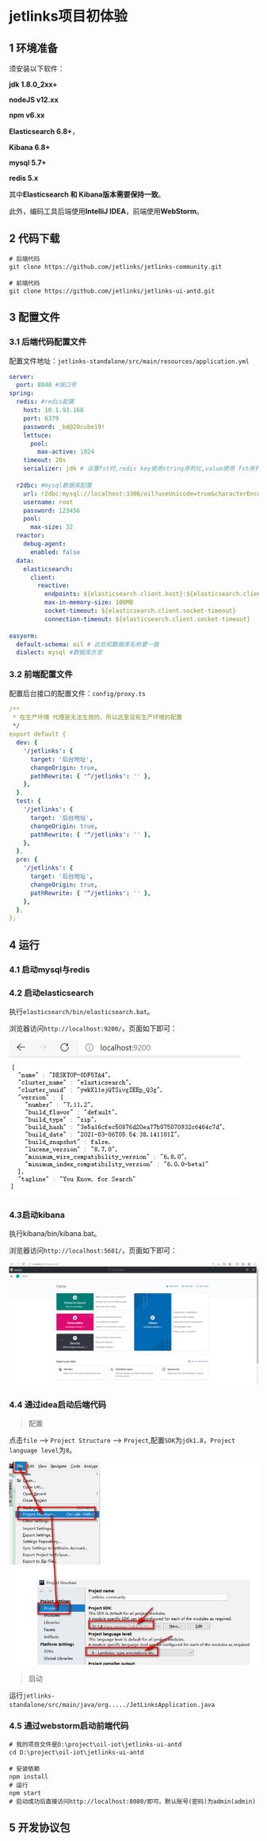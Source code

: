 # jetlinks项目初体验
## 1 环境准备

须安装以下软件：

**jdk 1.8.0_2xx+**

**nodeJS v12.xx**

**npm v6.xx**

**Elasticsearch 6.8+**，

**Kibana 6.8+**

**mysql 5.7+**

**redis 5.x**

其中**Elasticsearch 和 Kibana版本需要保持一致**。

此外，编码工具后端使用**IntelliJ IDEA**，前端使用**WebStorm**。

## 2 代码下载

```shell
# 后端代码
git clone https://github.com/jetlinks/jetlinks-community.git

# 前端代码
git clone https://github.com/jetlinks/jetlinks-ui-antd.git
```

## 3 配置文件

### 3.1 后端代码配置文件

配置文件地址：`jetlinks-standalone/src/main/resources/application.yml`

```yaml
server:
  port: 8848 #端口号
spring:
  redis: #redis配置
    host: 10.1.93.168
    port: 6379
    password: _bd@20cube19!
    lettuce:
      pool:
        max-active: 1024
    timeout: 20s
    serializer: jdk # 设置fst时,redis key使用string序列化,value使用 fst序列化.
    
  r2dbc: #mysql数据库配置
    url: r2dbc:mysql://localhost:3306/oil?useUnicode=true&characterEncoding=utf8&zeroDateTimeBehavior=convertToNull&allowMultiQueries=true
    username: root
    password: 123456
    pool:
      max-size: 32
  reactor:
    debug-agent:
      enabled: false
  data:
    elasticsearch:
      client:
        reactive:
          endpoints: ${elasticsearch.client.host}:${elasticsearch.client.port}
          max-in-memory-size: 100MB
          socket-timeout: ${elasticsearch.client.socket-timeout}
          connection-timeout: ${elasticsearch.client.socket-timeout}

easyorm:
  default-schema: oil # 此处和数据库名称要一致
  dialect: mysql #数据库方言
```

### 3.2 前端配置文件

配置后台接口的配置文件：`config/proxy.ts`

```yaml
/**
 * 在生产环境 代理是无法生效的，所以这里没有生产环境的配置
 */
export default {
  dev: {
    '/jetlinks': {
      target: '后台地址',
      changeOrigin: true,
      pathRewrite: { '^/jetlinks': '' },
    },
  },
  test: {
    '/jetlinks': {
      target: '后台地址',
      changeOrigin: true,
      pathRewrite: { '^/jetlinks': '' },
    },
  },
  pre: {
    '/jetlinks': {
      target: '后台地址',
      changeOrigin: true,
      pathRewrite: { '^/jetlinks': '' },
    },
  },
};
```

## 4 运行

### 4.1 启动mysql与redis

### 4.2 启动elasticsearch

执行`elasticsearch/bin/elasticsearch.bat`。

浏览器访问`http://localhost:9200/`，页面如下即可：

![](./images/es-start.png)

### 4.3启动kibana

执行kibana/bin/kibana.bat。

浏览器访问`http://localhost:5601/`，页面如下即可：

![](./images/kibana-start.png)

### 4.4 通过idea启动后端代码

> 配置

点击`file` --> `Project Structure` --> `Project`,配置`SDK`为`jdk1.8`，`Project language level`为`8`。

![](./images/project-settings.png)

> 启动

运行`jetlinks-standalone/src/main/java/org...../JetLinksApplication.java`

### 4.5 通过webstorm启动前端代码

```shell
# 我的项目文件是D:\project\oil-iot\jetlinks-ui-antd
cd D:\project\oil-iot\jetlinks-ui-antd

# 安装依赖
npm install
# 运行
npm start
# 启动成功后直接访问http://localhost:8080/即可。默认账号(密码)为admin(admin)
```

## 5 开发协议包